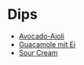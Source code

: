 # Dips
- [Avocado-Aioli](dips/AvocadoAioli.md)
- [Guacamole mit Ei](dips/GuacamoleMitEi.md)
- [Sour Cream](dips/SourCream.md)